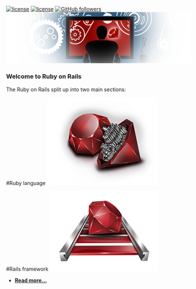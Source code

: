 [![license](https://img.shields.io/badge/rating-4.8-orange.svg?maxAge=2592000)](https://github.com/mehdizebarjadan) [![license](https://img.shields.io/github/license/mashape/apistatus.svg?maxAge=2592000)](https://github.com/mehdizebarjadan) [![GitHub followers](https://img.shields.io/github/followers/espadrine.svg?style=social&label=Follow&maxAge=2592000)](https://github.com/mehdizebarjadan)
![](images/RubyOnRails.png)

### Welcome to Ruby on Rails
The Ruby on Rails split up into two main sections:

#Ruby language
![](https://github.com/mehdizebarjadan/Playing-with-Ruby-on-Rails/blob/master/images/Ruby.png)

#Rails framework
![](https://github.com/mehdizebarjadan/Playing-with-Ruby-on-Rails/blob/master/images/Rails.png)

* **[Read more...](https://github.com/mehdizebarjadan/Playing-with-Ruby-on-Rails/wiki)**
